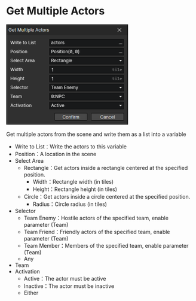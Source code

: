 # Get Multiple Actors

![](img/getMultipleActors-1.png)

Get multiple actors from the scene and write them as a list into a variable

- Write to List：Write the actors to this variable
- Position：A location in the scene
- Select Area
  - Rectangle：Get actors inside a rectangle centered at the specified position.
    - Width：Rectangle width (in tiles)
    - Height：Rectangle height (in tiles)
  - Circle：Get actors inside a circle centered at the specified position.
    - Radius：Circle radius (in tiles)
- Selector
  - Team Enemy：Hostile actors of the specified team, enable parameter (Team)
  - Team Friend：Friendly actors of the specified team, enable parameter (Team)
  - Team Member：Members of the specified team, enable parameter (Team)
  - Any
- Team
- Activation
  - Active：The actor must be active
  - Inactive：The actor must be inactive
  - Either
